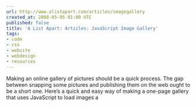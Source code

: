 ```yaml
---
url: http://www.alistapart.com/articles/imagegallery
created_at: 2008-05-05 01:00 UTC
published: false
title: 'A List Apart: Articles: JavaScript Image Gallery'
tags:
- code
- css
- website
- webdesign
- resources
---
```


Making an online gallery of pictures should be a quick process. The gap between snapping some pictures and publishing them on the web ought to be a short one. Here’s a quick and easy way of making a one-page gallery that uses JavaScript to load images a
